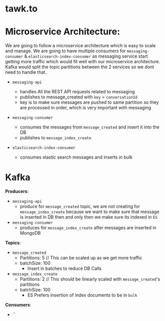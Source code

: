# tawk.to

# Microservice Architecture:
We are going to follow a microservice architecture which is easy to scale and manage. We are going to have multiple consumers for `messaging-consumer` & `elasticsearch-index-consumer` as messaging service start getting more traffic which would fit well with our microservice architecture. Kafka would split the topic partitions between the 2 services so we dont need to handle that.

- `messaging-api`
  - handles All the REST API requests related to messaging
  - publishes to message_created with `key` = `conversationId`
  - key is to make sure messages are pushed to same partition so they are processed in order, which is very important with messaging
    
- `messaging-consumer`
  - consumes the messages from `message_created` and insert it into the DB
  - publishes to `message_index_create`

- `elasticsearch-index-consumer`
  - consumes elastic search messages and inserts in bulk


# Kafka
**Producers**:
- `messaging-api`
  - produce for `message_created` topic, we are not creating for `message_index_create` because we want to make sure that message is inserted in DB then and only then we make sure its indexed in `ES`
- `messaging-consumer`
  - produces for `message_index_create` after messages are inserted in MongoDB

**Topics**:
- `message_created`
  - Partitions: 5 // This can be scaled up as we get more traffic
  - batchSize: 100
    - Insert in batches to reduce DB Calls
- `message_index_create`
  - Partitions: 2 // This should be linearly scaled with `message_created`'s partitions
  - batchSize: 100
    - ES Prefers insertion of index documents to be in `bulk`
  
**Consumers**:
- ``